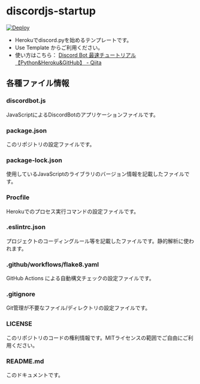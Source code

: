# discordjs-startup

[![Deploy](https://www.herokucdn.com/deploy/button.svg)](https://heroku.com/deploy)

- Herokuでdiscord.pyを始めるテンプレートです。
- Use Template からご利用ください。
- 使い方はこちら： [Discord Bot 最速チュートリアル【Python&Heroku&GitHub】 - Qiita](https://qiita.com/1ntegrale9/items/aa4b373e8895273875a8)

## 各種ファイル情報

### discordbot.js
JavaScriptによるDiscordBotのアプリケーションファイルです。

### package.json
このリポジトリの設定ファイルです。

### package-lock.json
使用しているJavaScriptのライブラリのバージョン情報を記載したファイルです。

### Procfile
Herokuでのプロセス実行コマンドの設定ファイルです。

### .eslintrc.json
プロジェクトのコーディングルール等を記載したファイルです。静的解析に使われます。

### .github/workflows/flake8.yaml
GitHub Actions による自動構文チェックの設定ファイルです。

### .gitignore
Git管理が不要なファイル/ディレクトリの設定ファイルです。

### LICENSE
このリポジトリのコードの権利情報です。MITライセンスの範囲でご自由にご利用ください。

### README.md
このドキュメントです。
